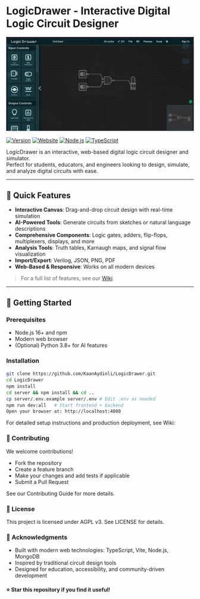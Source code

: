 # LogicDrawer - Interactive Digital Logic Circuit Designer

![LogicDrawer Logo](public/images/LogicDrawerImg.png)

[![Version](https://img.shields.io/badge/version-1.0.0-yellow.svg)](package.json)
[![Website](https://img.shields.io/badge/website-online-brightgreen.svg)]()
[![Node.js](https://img.shields.io/badge/Node.js-16+-blue.svg)](https://nodejs.org/)
[![TypeScript](https://img.shields.io/badge/TypeScript-5.6+-blue.svg)](https://www.typescriptlang.org/)

LogicDrawer is an interactive, web-based digital logic circuit designer and simulator.  
Perfect for students, educators, and engineers looking to design, simulate, and analyze digital circuits with ease.

---

## 🚀 Quick Features

- **Interactive Canvas**: Drag-and-drop circuit design with real-time simulation
- **AI-Powered Tools**: Generate circuits from sketches or natural language descriptions
- **Comprehensive Components**: Logic gates, adders, flip-flops, multiplexers, displays, and more
- **Analysis Tools**: Truth tables, Karnaugh maps, and signal flow visualization
- **Import/Export**: Verilog, JSON, PNG, PDF
- **Web-Based & Responsive**: Works on all modern devices

> For a full list of features, see our [Wiki](https://github.com/KaanAydinli/LogicDrawer/wiki).

---

## 🎯 Getting Started

### Prerequisites

- Node.js 16+ and npm
- Modern web browser
- (Optional) Python 3.8+ for AI features

### Installation

```bash
git clone https://github.com/KaanAydinli/LogicDrawer.git
cd LogicDrawer
npm install
cd server && npm install && cd ..
cp server/.env.example server/.env # Edit .env as needed
npm run dev:all   # Start frontend + backend
Open your browser at: http://localhost:4000
```

For detailed setup instructions and production deployment, see Wiki:

### 🤝 Contributing

We welcome contributions!

- Fork the repository
- Create a feature branch
- Make your changes and add tests if applicable
- Submit a Pull Request

See our Contributing Guide for more details.

### 📝 License

This project is licensed under AGPL v3. See LICENSE for details.

### 🙏 Acknowledgments

- Built with modern web technologies: TypeScript, Vite, Node.js, MongoDB
- Inspired by traditional circuit design tools
- Designed for education, accessibility, and community-driven development

#### ⭐ Star this repository if you find it useful!

